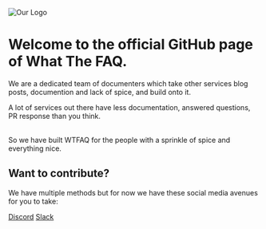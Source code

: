 ![Our Logo](https://github.com/What-The-FAQ/.github/assets/154011726/163473d5-810b-4f96-98e9-06a505ee1855)
# Welcome to the official GitHub page of What The FAQ.

We are a dedicated team of documenters which take other services blog posts, documention and lack of spice, and build onto it.
<p>A lot of services out there have less documentation, answered questions, PR response than you think.</p>
<br>
So we have built WTFAQ for the people with a sprinkle of spice and everything nice.

## Want to contribute?
We have multiple methods but for now we have these social media avenues for you to take:


[Discord](https://discord.gg/2KEAfP2pdd)
[Slack](https://join.slack.com/t/whatthefaq/shared_invite/zt-2g5nhxrv7-u29vByuhIPveEDCLlreS4g)
